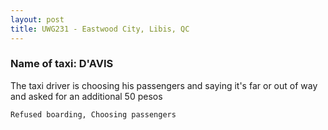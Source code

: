 ```yaml
---
layout: post
title: UWG231 - Eastwood City, Libis, QC
---
```


### Name of taxi: D'AVIS

The taxi driver is choosing his passengers and saying it's far or out of way and asked for an additional 50 pesos

```Refused boarding, Choosing passengers```
